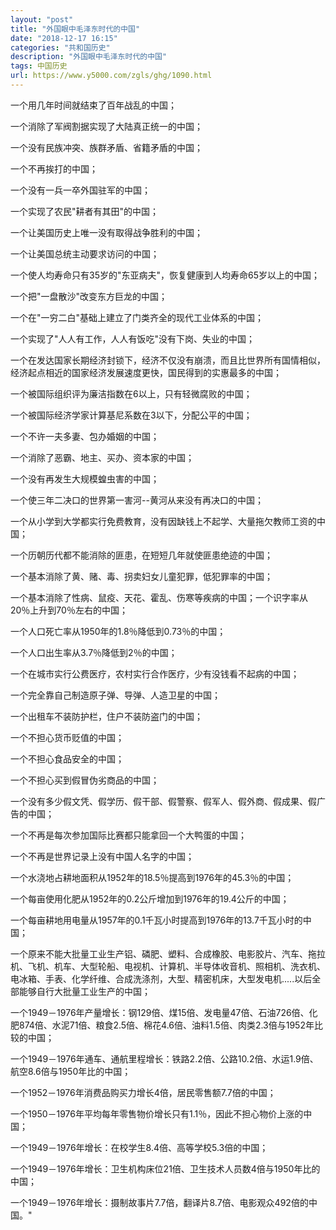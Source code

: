 ```yaml
---
layout: "post"
title: "外国眼中毛泽东时代的中国"
date: "2018-12-17 16:15"
categories: "共和国历史"
description: "外国眼中毛泽东时代的中国"
tags: 中国历史
url: https://www.y5000.com/zgls/ghg/1090.html
---
```






一个用几年时间就结束了百年战乱的中国；

一个消除了军阀割据实现了大陆真正统一的中国；

一个没有民族冲突、族群矛盾、省籍矛盾的中国；

一个不再挨打的中国；

一个没有一兵一卒外国驻军的中国；

一个实现了农民"耕者有其田"的中国；

一个让美国历史上唯一没有取得战争胜利的中国；

一个让美国总统主动要求访问的中国；

一个使人均寿命只有35岁的"东亚病夫"，恢复健康到人均寿命65岁以上的中国；

一个把"一盘散沙"改变东方巨龙的中国；

一个在"一穷二白"基础上建立了门类齐全的现代工业体系的中国；

一个实现了"人人有工作，人人有饭吃"没有下岗、失业的中国；

一个在发达国家长期经济封锁下，经济不仅没有崩溃，而且比世界所有国情相似，经济起点相近的国家经济发展速度更快，国民得到的实惠最多的中国；

一个被国际组织评为廉洁指数在6以上，只有轻微腐败的中国；

一个被国际经济学家计算基尼系数在3以下，分配公平的中国；

一个不许一夫多妻、包办婚姻的中国；

一个消除了恶霸、地主、买办、资本家的中国；

一个没有再发生大规模蝗虫害的中国；

一个使三年二决口的世界第一害河--黄河从来没有再决口的中国；

一个从小学到大学都实行免费教育，没有因缺钱上不起学、大量拖欠教师工资的中国；

一个历朝历代都不能消除的匪患，在短短几年就使匪患绝迹的中国；

一个基本消除了黄、赌、毒、拐卖妇女儿童犯罪，低犯罪率的中国；

一个基本消除了性病、鼠疫、天花、霍乱、伤寒等疾病的中国；一个识字率从20％上升到70％左右的中国；

一个人口死亡率从1950年的1.8％降低到0.73％的中国；

一个人口出生率从3.7％降低到2％的中国；

一个在城市实行公费医疗，农村实行合作医疗，少有没钱看不起病的中国；

一个完全靠自己制造原子弹、导弹、人造卫星的中国；

一个出租车不装防护栏，住户不装防盗门的中国；

一个不担心货币贬值的中国；

一个不担心食品安全的中国；

一个不担心买到假冒伪劣商品的中国；

一个没有多少假文凭、假学历、假干部、假警察、假军人、假外商、假成果、假广告的中国；

一个不再是每次参加国际比赛都只能拿回一个大鸭蛋的中国；

一个不再是世界记录上没有中国人名字的中国；

一个水浇地占耕地面积从1952年的18.5％提高到1976年的45.3％的中国；

一个每亩使用化肥从1952年的0.2公斤增加到1976年的19.4公斤的中国；

一个每亩耕地用电量从1957年的0.1千瓦小时提高到1976年的13.7千瓦小时的中国；

一个原来不能大批量工业生产铝、磷肥、塑料、合成橡胶、电影胶片、汽车、拖拉机、飞机、机车、大型轮船、电视机、计算机、半导体收音机、照相机、洗衣机、电冰箱、手表、化学纤维、合成洗涤剂，大型、精密机床，大型发电机.....以后全部能够自行大批量工业生产的中国；

一个1949－1976年产量增长：钢129倍、煤15倍、发电量47倍、石油726倍、化肥874倍、水泥71倍、粮食2.5倍、棉花4.6倍、油料1.5倍、肉类2.3倍与1952年比较的中国；

一个1949－1976年通车、通航里程增长：铁路2.2倍、公路10.2倍、水运1.9倍、航空8.6倍与1950年比的中国；

一个1952－1976年消费品购买力增长4倍，居民零售额7.7倍的中国；

一个1950－1976年平均每年零售物价增长只有1.1％，因此不担心物价上涨的中国；

一个1949－1976年增长：在校学生8.4倍、高等学校5.3倍的中国；

一个1949－1976年增长：卫生机构床位21倍、卫生技术人员数4倍与1950年比的中国；

一个1949－1976年增长：摄制故事片7.7倍，翻译片8.7倍、电影观众492倍的中国。"

